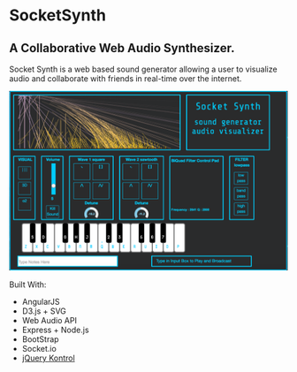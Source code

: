 # SocketSynth
## A Collaborative Web Audio Synthesizer.

Socket Synth is a web based sound generator allowing a user to visualize audio and collaborate with friends in real-time over the internet.

![socket synth](/public/img/socketsynth.png)

Built With:
* AngularJS
* D3.js + SVG
* Web Audio API
* Express + Node.js
* BootStrap
* Socket.io
* [jQuery Kontrol](https://github.com/aterrien/jQuery-Kontrol)
